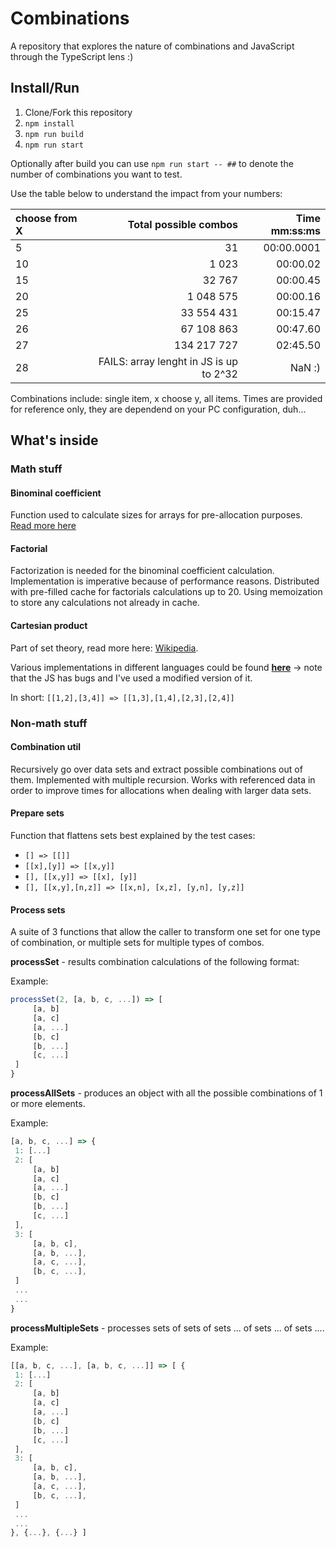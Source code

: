 # Combinations

A repository that explores the nature of combinations and JavaScript through the TypeScript lens :)


## Install/Run

1. Clone/Fork this repository
2. ```npm install```
3. ```npm run build```
4. ```npm run start```

Optionally after build you can use ```npm run start -- ##``` to denote the number of combinations you want to test.

Use the table below to understand the impact from your numbers:

| choose from X |                   Total possible combos | Time mm:ss:ms |
| :------------ | --------------------------------------: | ------------: |
| 5             |                                      31 |    00:00.0001 |
| 10            |                                   1 023 |      00:00.02 |
| 15            |                                  32 767 |      00:00.45 |
| 20            |                               1 048 575 |      00:00.16 |
| 25            |                              33 554 431 |      00:15.47 |
| 26            |                              67 108 863 |      00:47.60 |
| 27            |                             134 217 727 |      02:45.50 |
| 28            | FAILS: array lenght in JS is up to 2^32 |        NaN :) |

Combinations include: single item, x choose y, all items. Times are provided for reference only, they are dependend on your PC configuration, duh...

## What's inside

### Math stuff

#### Binominal coefficient

Function used to calculate sizes for arrays for pre-allocation purposes. [Read more here](https://en.wikipedia.org/wiki/Binomial_distribution#Probability_mass_function)

#### Factorial

Factorization is needed for the binominal coefficient calculation. Implementation is imperative because of performance reasons. Distributed with pre-filled cache for factorials calculations up to 20. Using memoization to store any calculations not already in cache.

#### Cartesian product

Part of set theory, read more here: [Wikipedia](https://en.wikipedia.org/wiki/Cartesian_product).

Various implementations in different languages could be found [**here**](https://rosettacode.org/wiki/Cartesian_product_of_two_or_more_lists) -> note that the JS has bugs and I've used a modified version of it.

In short: ```[[1,2],[3,4]] => [[1,3],[1,4],[2,3],[2,4]]```

### Non-math stuff

#### Combination util

Recursively go over data sets and extract possible combinations out of them. Implemented with multiple recursion. Works with referenced data in order to improve times for allocations when dealing with larger data sets.

#### Prepare sets

Function that flattens sets best explained by the test cases:

- ```[] => [[]]```
- ```[[x],[y]] => [[x,y]]```
- ```[], [[x,y]] => [[x], [y]]```
- ```[], [[x,y],[n,z]] => [[x,n], [x,z], [y,n], [y,z]]```

#### Process sets

A suite of 3 functions that allow the caller to transform one set for one type of combination, or multiple sets for multiple types of combos.

**processSet** - results combination calculations of the following format:

Example: 

```typescript
processSet(2, [a, b, c, ...]) => [
     [a, b]
     [a, c]
     [a, ...]
     [b, c]
     [b, ...]
     [c, ...]
 ]
}
```

**processAllSets** - produces an object with all the possible combinations of 1 or more elements.

Example:

```typescript
[a, b, c, ...] => {
 1: [...]
 2: [
     [a, b]
     [a, c]
     [a, ...]
     [b, c]
     [b, ...]
     [c, ...]
 ],
 3: [
     [a, b, c],
     [a, b, ...],
     [a, c, ...],
     [b, c, ...],
 ]
 ...
 ...
}
```

**processMultipleSets** - processes sets of sets of sets ... of sets ... of sets ....

Example:

```typescript
[[a, b, c, ...], [a, b, c, ...]] => [ {
 1: [...]
 2: [
     [a, b]
     [a, c]
     [a, ...]
     [b, c]
     [b, ...]
     [c, ...]
 ],
 3: [
     [a, b, c],
     [a, b, ...],
     [a, c, ...],
     [b, c, ...],
 ]
 ...
 ...
}, {...}, {...} ]
```
